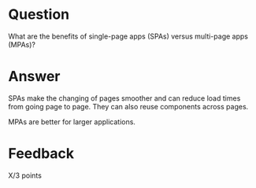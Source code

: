 # Question

What are the benefits of single-page apps (SPAs) versus multi-page apps (MPAs)?

# Answer

SPAs make the changing of pages smoother and can reduce load times from going page to page. They can also reuse components across pages.

MPAs are better for larger applications.

# Feedback

X/3 points
